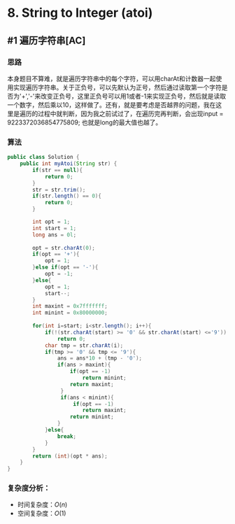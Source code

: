 #  8. String to Integer (atoi)

## #1 遍历字符串[AC]

### 思路

本身题目不算难，就是遍历字符串中的每个字符，可以用charAt和计数器一起使用实现遍历字符串。关于正负号，可以先默认为正号，然后通过读取第一个字符是否为'+','-'来改变正负号，这里正负号可以用1或者-1来实现正负号，然后就是读取一个数字，然后乘以10，这样做了。还有，就是要考虑是否越界的问题，我在这里是遍历的过程中就判断，因为我之前试过了，在遍历完再判断，会出现input = 9223372036854775809; 也就是long的最大值也越了。

### 算法

```java
public class Solution {
    public int myAtoi(String str) {
        if(str == null){
            return 0;
        }
        str = str.trim();
        if(str.length() == 0){
            return 0;
        }

        int opt = 1; 
        int start = 1;
        long ans = 0l;
        
        opt = str.charAt(0);
        if(opt == '+'){
            opt = 1;
        }else if(opt == '-'){
            opt = -1;
        }else{
            opt = 1;
            start--;
        }
        int maxint = 0x7fffffff;
        int minint = 0x80000000;
        
        for(int i=start; i<str.length(); i++){
            if(!(str.charAt(start) >= '0' && str.charAt(start) <='9'))
                return 0;
            char tmp = str.charAt(i);
            if(tmp >= '0' && tmp <= '9'){
                ans = ans*10 + (tmp - '0');
                if(ans > maxint){
                    if(opt == -1)
                        return minint;
                    return maxint;
                 }
                 if(ans < minint){
                     if(opt == -1)
                        return maxint;
                    return minint;
                }
            }else{
                break;
            }
        }
        return (int)(opt * ans);
    }
}
```

### 复杂度分析：

- 时间复杂度：$O(n)$
- 空间复杂度：$O(1)$